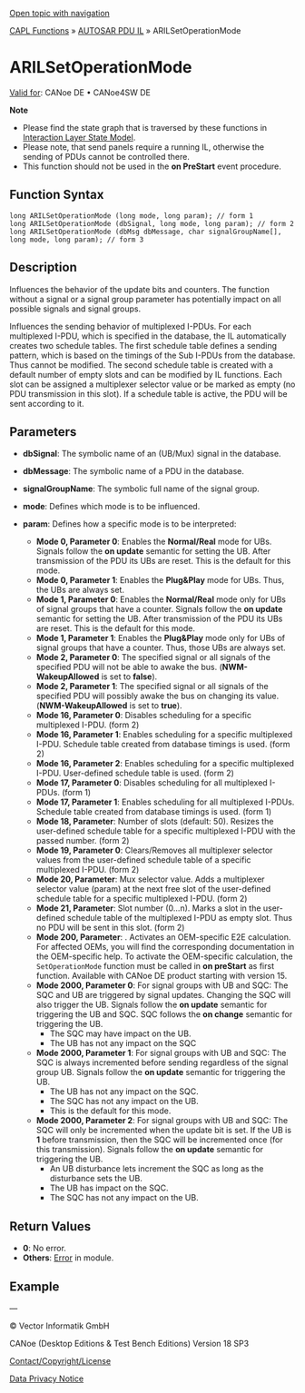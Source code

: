 [Open topic with navigation](../../../../../CANoeDEFamily.htm#Topics/CAPLFunctions/AUTOSARpduIL/Functions/CAPLfunctionARILSetOperationMode.md)

[CAPL Functions](../../CAPLfunctions.md) » [AUTOSAR PDU IL](../CAPLfunctionsAUTOSARpduILOverview.md) » ARILSetOperationMode

# ARILSetOperationMode

[Valid for](../../../Shared/FeatureAvailability.md): CANoe DE • CANoe4SW DE

**Note**

- Please find the state graph that is traversed by these functions in [Interaction Layer State Model](../../../CANoeCANalyzer/LibrariesPackages/AUTOSARpduIL/AUTOSARpduILStateModel.md).
- Please note, that send panels require a running IL, otherwise the sending of PDUs cannot be controlled there.
- This function should not be used in the **on PreStart** event procedure.

## Function Syntax

```plaintext
long ARILSetOperationMode (long mode, long param); // form 1
long ARILSetOperationMode (dbSignal, long mode, long param); // form 2
long ARILSetOperationMode (dbMsg dbMessage, char signalGroupName[], long mode, long param); // form 3
```

## Description

Influences the behavior of the update bits and counters. The function without a signal or a signal group parameter has potentially impact on all possible signals and signal groups.

Influences the sending behavior of multiplexed I-PDUs. For each multiplexed I-PDU, which is specified in the database, the IL automatically creates two schedule tables. The first schedule table defines a sending pattern, which is based on the timings of the Sub I-PDUs from the database. Thus cannot be modified. The second schedule table is created with a default number of empty slots and can be modified by IL functions. Each slot can be assigned a multiplexer selector value or be marked as empty (no PDU transmission in this slot). If a schedule table is active, the PDU will be sent according to it.

## Parameters

- **dbSignal**: The symbolic name of an (UB/Mux) signal in the database.
- **dbMessage**: The symbolic name of a PDU in the database.
- **signalGroupName**: The symbolic full name of the signal group.
- **mode**: Defines which mode is to be influenced.
- **param**: Defines how a specific mode is to be interpreted:

  - **Mode 0, Parameter 0**: Enables the **Normal/Real** mode for UBs. Signals follow the **on update** semantic for setting the UB. After transmission of the PDU its UBs are reset. This is the default for this mode.
  - **Mode 0, Parameter 1**: Enables the **Plug&Play** mode for UBs. Thus, the UBs are always set.
  - **Mode 1, Parameter 0**: Enables the **Normal/Real** mode only for UBs of signal groups that have a counter. Signals follow the **on update** semantic for setting the UB. After transmission of the PDU its UBs are reset. This is the default for this mode.
  - **Mode 1, Parameter 1**: Enables the **Plug&Play** mode only for UBs of signal groups that have a counter. Thus, those UBs are always set.
  - **Mode 2, Parameter 0**: The specified signal or all signals of the specified PDU will not be able to awake the bus. (**NWM-WakeupAllowed** is set to **false**).
  - **Mode 2, Parameter 1**: The specified signal or all signals of the specified PDU will possibly awake the bus on changing its value. (**NWM-WakeupAllowed** is set to **true**).
  - **Mode 16, Parameter 0**: Disables scheduling for a specific multiplexed I-PDU. (form 2)
  - **Mode 16, Parameter 1**: Enables scheduling for a specific multiplexed I-PDU. Schedule table created from database timings is used. (form 2)
  - **Mode 16, Parameter 2**: Enables scheduling for a specific multiplexed I-PDU. User-defined schedule table is used. (form 2)
  - **Mode 17, Parameter 0**: Disables scheduling for all multiplexed I-PDUs. (form 1)
  - **Mode 17, Parameter 1**: Enables scheduling for all multiplexed I-PDUs. Schedule table created from database timings is used. (form 1)
  - **Mode 18, Parameter**: Number of slots (default: 50). Resizes the user-defined schedule table for a specific multiplexed I-PDU with the passed number. (form 2)
  - **Mode 19, Parameter 0**: Clears/Removes all multiplexer selector values from the user-defined schedule table of a specific multiplexed I-PDU. (form 2)
  - **Mode 20, Parameter**: Mux selector value. Adds a multiplexer selector value (param) at the next free slot of the user-defined schedule table for a specific multiplexed I-PDU. (form 2)
  - **Mode 21, Parameter**: Slot number (0…n). Marks a slot in the user-defined schedule table of the multiplexed I-PDU as empty slot. Thus no PDU will be sent in this slot. (form 2)
  - **Mode 200, Parameter**: <OEM specific ID>. Activates an OEM-specific E2E calculation. For affected OEMs, you will find the corresponding documentation in the OEM-specific help. To activate the OEM-specific calculation, the `SetOperationMode` function must be called in **on preStart** as first function. Available with CANoe DE product starting with version 15.
  - **Mode 2000, Parameter 0**: For signal groups with UB and SQC: The SQC and UB are triggered by signal updates. Changing the SQC will also trigger the UB. Signals follow the **on update** semantic for triggering the UB and SQC. SQC follows the **on change** semantic for triggering the UB.
    - The SQC may have impact on the UB.
    - The UB has not any impact on the SQC
  - **Mode 2000, Parameter 1**: For signal groups with UB and SQC: The SQC is always incremented before sending regardless of the signal group UB. Signals follow the **on update** semantic for triggering the UB.
    - The UB has not any impact on the SQC.
    - The SQC has not any impact on the UB.
    - This is the default for this mode.
  - **Mode 2000, Parameter 2**: For signal groups with UB and SQC: The SQC will only be incremented when the update bit is set. If the UB is **1** before transmission, then the SQC will be incremented once (for this transmission). Signals follow the **on update** semantic for triggering the UB.
    - An UB disturbance lets increment the SQC as long as the disturbance sets the UB.
    - The UB has impact on the SQC.
    - The SQC has not any impact on the UB.

## Return Values

- **0**: No error.
- **Others**: [Error](../../../CANoeCANalyzer/LibrariesPackages/AUTOSARpduIL/AUTOSARpduILReturnCodes.md) in module.

## Example

—

© Vector Informatik GmbH

CANoe (Desktop Editions & Test Bench Editions) Version 18 SP3

[Contact/Copyright/License](../../../Shared/ContactCopyrightLicense.md)

[Data Privacy Notice](https://www.vector.com/int/en/company/get-info/privacy-policy/)